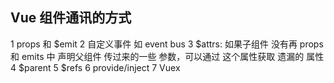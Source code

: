 <!--
 * @Author: hcs
 * @Date: 2023-03-21 09:37:09
 * @LastEditTime: 2023-04-18 11:54:06
 * @LastEditors: Do not edit
 * @Description: Modify here please
 * @FilePath: \git_program\FEStudy\Vue2\Vue组件通信方式.md
-->

## Vue 组件通讯的方式

1 props 和 $emit
2 自定义事件  如 event bus
3 $attrs: 如果子组件 没有再 props 和 emits 中 声明父组件 传过来的一些 参数，可以通过 这个属性获取 遗漏的 属性
4 $parent
5 $refs
6 provide/inject
7 Vuex